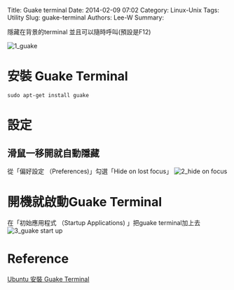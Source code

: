 Title: Guake terminal
Date: 2014-02-09 07:02
Category: Linux-Unix
Tags: Utility
Slug: guake-terminal
Authors: Lee-W
Summary: 


隱藏在背景的terminal
並且可以隨時呼叫(預設是F12)

<!--more-->

![1_guake](http://i.imgur.com/0L95Qtg.png)

# 安裝 Guake Terminal
```shell
sudo apt-get install guake
```

# 設定
## 滑鼠一移開就自動隱藏
從「偏好設定 （Preferences)」勾選「Hide on lost focus」
![2_hide on focus](http://i.imgur.com/Ibp8MX0.png)

# 開機就啟動Guake Terminal
在「初始應用程式 （Startup Applications) 」把guake terminal加上去
![3_guake start up](http://i.imgur.com/sYQ6Klw.png)

# Reference
[Ubuntu 安裝 Guake Terminal](http://www.arthurtoday.com/2012/08/ubuntu-install-guake-terminal.html#.UvcpWx9KiXo)